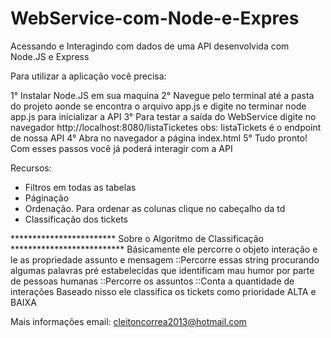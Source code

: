 # WebService-com-Node-e-Expres
Acessando e Interagindo com dados de uma API desenvolvida com Node.JS e Express

Para utilizar a aplicação você precisa:

 1° Instalar Node.JS em sua maquina
 2° Navegue pelo terminal até a pasta do projeto aonde se encontra o arquivo app.js e digite no terminar node app.js
    para inicializar a API
 3° Para testar a saída do WebService digite no navegador http://localhost:8080/listaTicketes
    obs: listaTickets é o endpoint de nossa API
 4° Abra no navegador a página index.html
 5° Tudo pronto! Com esses passos você já poderá interagir com a API
 
 Recursos:
 
 - Filtros em todas as tabelas
 - Páginação
 - Ordenação. Para ordenar as colunas clique no cabeçalho da td
 - Classificação dos tickets
 
  ************************ Sobre o Algoritmo de Classificação **************************
  Básicamente ele percorre o objeto interação e le as propriedade assunto e mensagem
    ::Percorre essas string procurando algumas palavras pré estabelecidas que identificam mau humor por parte de pessoas humanas
    ::Percorre os assuntos
    ::Conta a quantidade de interações
   Baseado nisso ele classifica os tickets como prioridade ALTA e BAIXA
   
   Mais informações
   email: cleitoncorrea2013@hotmail.com

